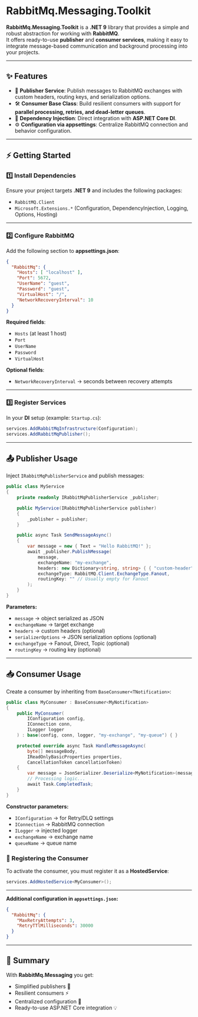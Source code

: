 # RabbitMq.Messaging.Toolkit

**RabbitMq.Messaging.Toolkit** is a **.NET 9** library that provides a simple and robust abstraction for working with **RabbitMQ**.  
It offers ready-to-use **publisher** and **consumer services**, making it easy to integrate message-based communication and background processing into your projects.

---

## ✨ Features

- 🚀 **Publisher Service**: Publish messages to RabbitMQ exchanges with custom headers, routing keys, and serialization options.  
- 🛠️ **Consumer Base Class**: Build resilient consumers with support for **parallel processing, retries, and dead-letter queues**.  
- 🔗 **Dependency Injection**: Direct integration with **ASP.NET Core DI**.  
- ⚙️ **Configuration via appsettings**: Centralize RabbitMQ connection and behavior configuration.  

---

## ⚡ Getting Started

### 1️⃣ Install Dependencies

Ensure your project targets **.NET 9** and includes the following packages:

- `RabbitMQ.Client`
- `Microsoft.Extensions.*` (Configuration, DependencyInjection, Logging, Options, Hosting)

---

### 2️⃣ Configure RabbitMQ

Add the following section to **appsettings.json**:

```json
{
  "RabbitMq": {
    "Hosts": [ "localhost" ],
    "Port": 5672,
    "UserName": "guest",
    "Password": "guest",
    "VirtualHost": "/",
    "NetworkRecoveryInterval": 10
  }
}
```

**Required fields**:
- `Hosts` (at least 1 host)  
- `Port`  
- `UserName`  
- `Password`  
- `VirtualHost`  

**Optional fields**:
- `NetworkRecoveryInterval` → seconds between recovery attempts  

---

### 3️⃣ Register Services

In your **DI** setup (example: `Startup.cs`):

```csharp
services.AddRabbitMqInfrastructure(Configuration);
services.AddRabbitMqPublisher();
```

---

## 📤 Publisher Usage

Inject `IRabbitMqPublisherService` and publish messages:

```csharp
public class MyService
{
    private readonly IRabbitMqPublisherService _publisher;

    public MyService(IRabbitMqPublisherService publisher)
    {
        _publisher = publisher;
    }

    public async Task SendMessageAsync()
    {
        var message = new { Text = "Hello RabbitMQ!" };
        await _publisher.PublishMessage(
            message,
            exchangeName: "my-exchange",
            headers: new Dictionary<string, string> { { "custom-header", "value" } },
            exchangeType: RabbitMQ.Client.ExchangeType.Fanout,
            routingKey: "" // Usually empty for Fanout
        );
    }
}
```

**Parameters:**
- `message` → object serialized as JSON  
- `exchangeName` → target exchange  
- `headers` → custom headers (optional)  
- `serializerOptions` → JSON serialization options (optional)  
- `exchangeType` → Fanout, Direct, Topic (optional)  
- `routingKey` → routing key (optional)  

---

## 📥 Consumer Usage

Create a consumer by inheriting from `BaseConsumer<TNotification>`:

```csharp
public class MyConsumer : BaseConsumer<MyNotification>
{
    public MyConsumer(
        IConfiguration config,
        IConnection conn,
        ILogger logger
    ) : base(config, conn, logger, "my-exchange", "my-queue") { }

    protected override async Task HandleMessageAsync(
        byte[] messageBody,
        IReadOnlyBasicProperties properties,
        CancellationToken cancellationToken)
    {
        var message = JsonSerializer.Deserialize<MyNotification>(messageBody);
        // Processing logic...
        await Task.CompletedTask;
    }
}
```

**Constructor parameters:**
- `IConfiguration` → for Retry/DLQ settings  
- `IConnection` → RabbitMQ connection  
- `ILogger` → injected logger  
- `exchangeName` → exchange name  
- `queueName` → queue name  

### 🔑 Registering the Consumer

To activate the consumer, you must register it as a **HostedService**:

```csharp
services.AddHostedService<MyConsumer>();
```

---

**Additional configuration in `appsettings.json`:**
```json
{
  "RabbitMq": {
    "MaxRetryAttempts": 3,
    "RetryTTlMilliseconds": 30000
  }
}
```

---

## 📌 Summary

With **RabbitMq.Messaging** you get:
- Simplified publishers 📨  
- Resilient consumers ⚡  
- Centralized configuration 🔧  
- Ready-to-use ASP.NET Core integration 💡  
